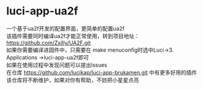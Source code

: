 # luci-app-ua2f
一个基于ua2f开发的配置界面，更简单的配置ua2f <br>
该插件需要同时编译ua2f才能正常使用，转到项目地址：https://github.com/Zxilly/UA2F.git <br>
如果你需要编译进固件中，只需要在 make menuconfig时选中Luci->3. Applications ->luci-app-ua2f即可<br>
如果在使用过程中发现问题可以提出lssues <br>
在仓库 https://github.com/lucikap/luci-app-brukamen.git 中有更多好用的插件 <br>
该仓库将不断维护，如果对你有帮助，不妨把小星星点亮
